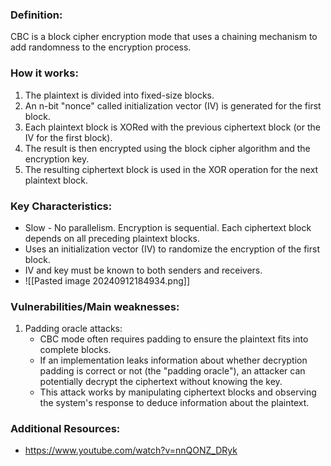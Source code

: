### Definition:
CBC is a block cipher encryption mode that uses a chaining mechanism to add randomness to the encryption process.
### How it works:
1. The plaintext is divided into fixed-size blocks.
2. An n-bit "nonce" called initialization vector (IV) is generated for the first block.
3. Each plaintext block is XORed with the previous ciphertext block (or the IV for the first block).
4. The result is then encrypted using the block cipher algorithm and the encryption key.
5. The resulting ciphertext block is used in the XOR operation for the next plaintext block.
### Key Characteristics:
- Slow - No parallelism. Encryption is sequential. Each ciphertext block depends on all preceding plaintext blocks.
- Uses an initialization vector (IV) to randomize the encryption of the first block.
- IV and key must be known to both senders and receivers. 
- ![[Pasted image 20240912184934.png]]

### Vulnerabilities/Main weaknesses:
1. Padding oracle attacks:
	- CBC mode often requires padding to ensure the plaintext fits into complete blocks.
	- If an implementation leaks information about whether decryption padding is correct or not (the "padding oracle"), an attacker can potentially decrypt the ciphertext without knowing the key.
	- This attack works by manipulating ciphertext blocks and observing the system's response to deduce information about the plaintext.

### Additional Resources:
- https://www.youtube.com/watch?v=nnQONZ_DRyk